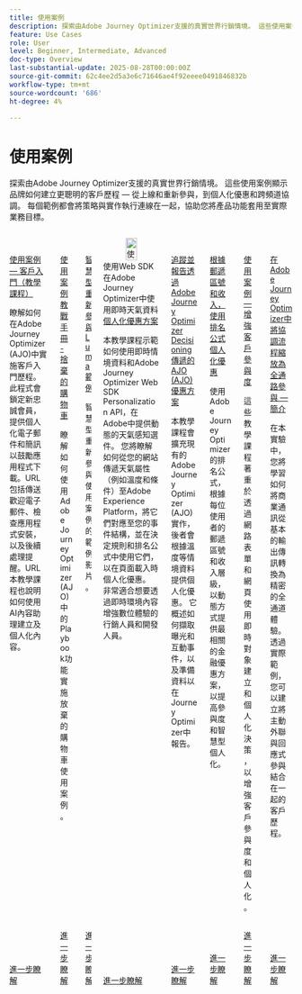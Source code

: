 ```yaml
---
title: 使用案例
description: 探索由Adobe Journey Optimizer支援的真實世界行銷情境。 這些使用案例顯示品牌如何建立更聰明的客戶歷程 — 從上線和重新參與，到個人化優惠和跨頻道協調。 每個範例都會將策略與實作執行連線在一起，協助您將產品功能套用至實際業務目標。
feature: Use Cases
role: User
level: Beginner, Intermediate, Advanced
doc-type: Overview
last-substantial-update: 2025-08-28T00:00:00Z
source-git-commit: 62c4ee2d5a3e6c71646ae4f92eeee0491846832b
workflow-type: tm+mt
source-wordcount: '686'
ht-degree: 4%

---
```



# 使用案例

探索由Adobe Journey Optimizer支援的真實世界行銷情境。 這些使用案例顯示品牌如何建立更聰明的客戶歷程 — 從上線和重新參與，到個人化優惠和跨頻道協調。 每個範例都會將策略與實作執行連線在一起，協助您將產品功能套用至實際業務目標。

<!-- CARDS
* https://experienceleague.adobe.com/zh-hant/docs/journey-optimizer-learn/tutorials/use-cases/customer-onboarding
* https://experienceleague.adobe.com/zh-hant/docs/journey-optimizer-learn/tutorials/use-cases/abandoned-cart
* https://experienceleague.adobe.com/zh-hant/docs/experience-platform/rtcdp/use-cases/personalization-insights-engagement/use-cases-luma
* https://experienceleague.adobe.com/zh-hant/docs/journey-optimizer-learn/personalizing-offers-with-real-time-weather-data/introduction
* https://experienceleague.adobe.com/zh-hant/docs/journey-optimizer-learn/reporting-on-ajo-od/introduction
* https://experienceleague.adobe.com/zh-hant/docs/journey-optimizer-learn/personalizing-offers-with-ranking-formulas-based-on-user-zip-code-and-income/introduction
* https://experienceleague.adobe.com/zh-hant/docs/journey-optimizer-learn/tutorials/use-cases/enhance-customer-engagement
* https://experienceleague.adobe.com/zh-hant/docs/journey-optimizer-learn/scaling-orchestration-to-omnichannel-engagement/introduction
-->
<!-- START CARDS HTML - DO NOT MODIFY BY HAND -->
<div class="columns">
    <div class="column is-half-tablet is-half-desktop is-one-third-widescreen" aria-label="Use Case - Customer Onboarding (Tutorial)">
        <div class="card" style="height: 100%; display: flex; flex-direction: column; height: 100%;">
            <div class="card-image">
                <figure class="image x-is-16by9">
                    <a href="https://experienceleague.adobe.com/zh-hant/docs/journey-optimizer-learn/tutorials/use-cases/customer-onboarding" title="使用案例 — 客戶入門（教學課程）" target="_blank" rel="referrer">
                        <img class="is-bordered-r-small" src="https://video.tv.adobe.com/v/3440661/?format=jpeg&nocache=1756417587791&captions=chi_hant" alt="使用案例 — 客戶入門（教學課程）"
                             style="width: 100%; aspect-ratio: 16 / 9; object-fit: cover; overflow: hidden; display: block; margin: auto;">
                    </a>
                </figure>
            </div>
            <div class="card-content is-padded-small" style="display: flex; flex-direction: column; flex-grow: 1; justify-content: space-between;">
                <div class="top-card-content">
                    <p class="headline is-size-6 has-text-weight-bold">
                        <a href="https://experienceleague.adobe.com/zh-hant/docs/journey-optimizer-learn/tutorials/use-cases/customer-onboarding" target="_blank" rel="referrer" title="使用案例 — 客戶入門（教學課程）">使用案例 — 客戶入門（教學課程）</a>
                    </p>
                    <p class="is-size-6">瞭解如何在Adobe Journey Optimizer (AJO)中實施客戶入門歷程​。此程式會鎖定新忠誠會員，提供個人化電子郵件和簡訊以鼓勵應用程式下載。​URL包括傳送歡迎電子郵件、檢查應用程式安裝，以及後續處理提醒。​URL本教學課程也說明如何使用AI內容助理建立及個人化內容。</p>
                </div>
                <a href="https://experienceleague.adobe.com/zh-hant/docs/journey-optimizer-learn/tutorials/use-cases/customer-onboarding" target="_blank" rel="referrer" class="spectrum-Button spectrum-Button--outline spectrum-Button--primary spectrum-Button--sizeM" style="align-self: flex-start; margin-top: 1rem;">
                    <span class="spectrum-Button-label has-no-wrap has-text-weight-bold">進一步瞭解</span>
                </a>
            </div>
        </div>
    </div>
    <div class="column is-half-tablet is-half-desktop is-one-third-widescreen" aria-label="Use Case Playbook - Abandoned shopping cart">
        <div class="card" style="height: 100%; display: flex; flex-direction: column; height: 100%;">
            <div class="card-image">
                <figure class="image x-is-16by9">
                    <a href="https://experienceleague.adobe.com/zh-hant/docs/journey-optimizer-learn/tutorials/use-cases/abandoned-cart" title="使用案例行動手冊 — 捨棄的購物車" target="_blank" rel="referrer">
                        <img class="is-bordered-r-small" src="https://video.tv.adobe.com/v/3443975/?format=jpeg&nocache=1756417587818&captions=chi_hant" alt="使用案例行動手冊 — 捨棄的購物車"
                             style="width: 100%; aspect-ratio: 16 / 9; object-fit: cover; overflow: hidden; display: block; margin: auto;">
                    </a>
                </figure>
            </div>
            <div class="card-content is-padded-small" style="display: flex; flex-direction: column; flex-grow: 1; justify-content: space-between;">
                <div class="top-card-content">
                    <p class="headline is-size-6 has-text-weight-bold">
                        <a href="https://experienceleague.adobe.com/zh-hant/docs/journey-optimizer-learn/tutorials/use-cases/abandoned-cart" target="_blank" rel="referrer" title="使用案例行動手冊 — 捨棄的購物車">使用案例教戰手冊 - 捨棄的購物車</a>
                    </p>
                    <p class="is-size-6">瞭解如何使用Adobe Journey Optimizer (AJO)中的Playbook功能實施放棄的購物車使用案例。</p>
                </div>
                <a href="https://experienceleague.adobe.com/zh-hant/docs/journey-optimizer-learn/tutorials/use-cases/abandoned-cart" target="_blank" rel="referrer" class="spectrum-Button spectrum-Button--outline spectrum-Button--primary spectrum-Button--sizeM" style="align-self: flex-start; margin-top: 1rem;">
                    <span class="spectrum-Button-label has-no-wrap has-text-weight-bold">進一步瞭解</span>
                </a>
            </div>
        </div>
    </div>
    <div class="column is-half-tablet is-half-desktop is-one-third-widescreen" aria-label="Intelligent Re-engagement Luma examples">
        <div class="card" style="height: 100%; display: flex; flex-direction: column; height: 100%;">
            <div class="card-image">
                <figure class="image x-is-16by9">
                    <a href="https://experienceleague.adobe.com/zh-hant/docs/experience-platform/rtcdp/use-cases/personalization-insights-engagement/use-cases-luma" title="智慧型重新參與Luma範例" target="_blank" rel="referrer">
                        <img class="is-bordered-r-small" src="https://video.tv.adobe.com/v/3454284/?format=jpeg&nocache=1756417587792&captions=chi_hant" alt="智慧型重新參與Luma範例"
                             style="width: 100%; aspect-ratio: 16 / 9; object-fit: cover; overflow: hidden; display: block; margin: auto;">
                    </a>
                </figure>
            </div>
            <div class="card-content is-padded-small" style="display: flex; flex-direction: column; flex-grow: 1; justify-content: space-between;">
                <div class="top-card-content">
                    <p class="headline is-size-6 has-text-weight-bold">
                        <a href="https://experienceleague.adobe.com/zh-hant/docs/experience-platform/rtcdp/use-cases/personalization-insights-engagement/use-cases-luma" target="_blank" rel="referrer" title="智慧型重新參與Luma範例">智慧型重新參與Luma範例</a>
                    </p>
                    <p class="is-size-6">智慧型重新參與使用案例的範例影片。</p>
                </div>
                <a href="https://experienceleague.adobe.com/zh-hant/docs/experience-platform/rtcdp/use-cases/personalization-insights-engagement/use-cases-luma" target="_blank" rel="referrer" class="spectrum-Button spectrum-Button--outline spectrum-Button--primary spectrum-Button--sizeM" style="align-self: flex-start; margin-top: 1rem;">
                    <span class="spectrum-Button-label has-no-wrap has-text-weight-bold">進一步瞭解</span>
                </a>
            </div>
        </div>
    </div>
    <div class="column is-half-tablet is-half-desktop is-one-third-widescreen" aria-label="Personalizing Offers with Real-Time Weather Data in Adobe Journey Optimizer using Web SDK">
        <div class="card" style="height: 100%; display: flex; flex-direction: column; height: 100%;">
            <div class="card-image">
                <figure class="image x-is-16by9">
                    <a href="https://experienceleague.adobe.com/zh-hant/docs/journey-optimizer-learn/personalizing-offers-with-real-time-weather-data/introduction" title="使用Web SDK在Adobe Journey Optimizer中使用即時天氣資料個人化優惠方案" target="_blank" rel="referrer">
                        <img class="is-bordered-r-small" src="https://experienceleague.adobe.com/zh-hant/docs/journey-optimizer-learn/personalizing-offers-with-real-time-weather-data/introduction./media_11e634b7fcda118d76753129e5511697a1e5145de.png?width=400&format=png&optimize=medium" alt="使用Web SDK在Adobe Journey Optimizer中使用即時天氣資料個人化優惠方案"
                             style="width: 100%; aspect-ratio: 16 / 9; object-fit: cover; overflow: hidden; display: block; margin: auto;">
                    </a>
                </figure>
            </div>
            <div class="card-content is-padded-small" style="display: flex; flex-direction: column; flex-grow: 1; justify-content: space-between;">
                <div class="top-card-content">
                    <p class="headline is-size-6 has-text-weight-bold">
                        使用Web SDK在Adobe Journey Optimizer中使用即時天氣資料<a href="https://experienceleague.adobe.com/zh-hant/docs/journey-optimizer-learn/personalizing-offers-with-real-time-weather-data/introduction" target="_blank" rel="referrer" title="使用Web SDK在Adobe Journey Optimizer中使用即時天氣資料個人化優惠方案">個人化優惠方案</a>
                    </p>
                    <p class="is-size-6">本教學課程示範如何使用即時情境資料和Adobe Journey Optimizer Web SDK Personalization API，在Adobe中提供動態的天氣感知選件。 您將瞭解如何從您的網站傳遞天氣屬性（例如溫度和條件）至Adobe Experience Platform，將它們對應至您的事件結構，並在決定規則和排名公式中使用它們，以在頁面載入時個人化優惠。 非常適合想要透過即時環境內容增強數位體驗的行銷人員和開發人員。</p>
                </div>
                <a href="https://experienceleague.adobe.com/zh-hant/docs/journey-optimizer-learn/personalizing-offers-with-real-time-weather-data/introduction" target="_blank" rel="referrer" class="spectrum-Button spectrum-Button--outline spectrum-Button--primary spectrum-Button--sizeM" style="align-self: flex-start; margin-top: 1rem;">
                    <span class="spectrum-Button-label has-no-wrap has-text-weight-bold">進一步瞭解</span>
                </a>
            </div>
        </div>
    </div>
    <div class="column is-half-tablet is-half-desktop is-one-third-widescreen" aria-label="Track and Report Adobe Journey Optimizer (AJO) Offers delivered via AJO Decisioning">
        <div class="card" style="height: 100%; display: flex; flex-direction: column; height: 100%;">
            <div class="card-image">
                <figure class="image x-is-16by9">
                    <a href="https://experienceleague.adobe.com/zh-hant/docs/journey-optimizer-learn/reporting-on-ajo-od/introduction" title="追蹤和報告透過Adobe Journey Optimizer Decisioning傳遞的AJO (AJO)選件" target="_blank" rel="referrer">
                        <img class="is-bordered-r-small" src="https://experienceleague.adobe.com/zh-hant/docs/journey-optimizer-learn/reporting-on-ajo-od/introduction./media_1fb3a58c60be3873b773f9ba694350319c4b8dc4f.png?width=400&format=png&optimize=medium" alt="追蹤和報告透過Adobe Journey Optimizer Decisioning傳遞的AJO (AJO)選件"
                             style="width: 100%; aspect-ratio: 16 / 9; object-fit: cover; overflow: hidden; display: block; margin: auto;">
                    </a>
                </figure>
            </div>
            <div class="card-content is-padded-small" style="display: flex; flex-direction: column; flex-grow: 1; justify-content: space-between;">
                <div class="top-card-content">
                    <p class="headline is-size-6 has-text-weight-bold">
                        <a href="https://experienceleague.adobe.com/zh-hant/docs/journey-optimizer-learn/reporting-on-ajo-od/introduction" target="_blank" rel="referrer" title="追蹤和報告透過Adobe Journey Optimizer Decisioning傳遞的AJO (AJO)選件">追蹤並報告透過Adobe Journey Optimizer Decisioning傳遞的AJO (AJO)優惠方案</a>
                    </p>
                    <p class="is-size-6">本教學課程會擴充現有的Adobe Journey Optimizer (AJO)實作，後者會根據溫度等情境資料提供個人化優惠。 它概述如何擷取曝光和互動事件，以及準備資料以在Journey Optimizer中報告。</p>
                </div>
                <a href="https://experienceleague.adobe.com/zh-hant/docs/journey-optimizer-learn/reporting-on-ajo-od/introduction" target="_blank" rel="referrer" class="spectrum-Button spectrum-Button--outline spectrum-Button--primary spectrum-Button--sizeM" style="align-self: flex-start; margin-top: 1rem;">
                    <span class="spectrum-Button-label has-no-wrap has-text-weight-bold">進一步瞭解</span>
                </a>
            </div>
        </div>
    </div>
    <div class="column is-half-tablet is-half-desktop is-one-third-widescreen" aria-label="Personalize Offers with Ranking formulas Based on Zip Code and Income">
        <div class="card" style="height: 100%; display: flex; flex-direction: column; height: 100%;">
            <div class="card-image">
                <figure class="image x-is-16by9">
                    <a href="https://experienceleague.adobe.com/zh-hant/docs/journey-optimizer-learn/personalizing-offers-with-ranking-formulas-based-on-user-zip-code-and-income/introduction" title="根據郵遞區號和收入使用排名公式個人化優惠" target="_blank" rel="referrer">
                        <img class="is-bordered-r-small" src="https://cdn.experienceleague.adobe.com/thumb/exl-cards/tutorial.png" alt="根據郵遞區號和收入使用排名公式個人化優惠"
                             style="width: 100%; aspect-ratio: 16 / 9; object-fit: cover; overflow: hidden; display: block; margin: auto;">
                    </a>
                </figure>
            </div>
            <div class="card-content is-padded-small" style="display: flex; flex-direction: column; flex-grow: 1; justify-content: space-between;">
                <div class="top-card-content">
                    <p class="headline is-size-6 has-text-weight-bold">
                        <a href="https://experienceleague.adobe.com/zh-hant/docs/journey-optimizer-learn/personalizing-offers-with-ranking-formulas-based-on-user-zip-code-and-income/introduction" target="_blank" rel="referrer" title="根據郵遞區號和收入使用排名公式個人化優惠">根據郵遞區號和收入，使用排名公式個人化優惠</a>
                    </p>
                    <p class="is-size-6">使用Adobe Journey Optimizer的排名公式，根據每位使用者的郵遞區號和收入層級，以動態方式提供最相關的金融優惠方案，以提高參與度和智慧型個人化。</p>
                </div>
                <a href="https://experienceleague.adobe.com/zh-hant/docs/journey-optimizer-learn/personalizing-offers-with-ranking-formulas-based-on-user-zip-code-and-income/introduction" target="_blank" rel="referrer" class="spectrum-Button spectrum-Button--outline spectrum-Button--primary spectrum-Button--sizeM" style="align-self: flex-start; margin-top: 1rem;">
                    <span class="spectrum-Button-label has-no-wrap has-text-weight-bold">進一步瞭解</span>
                </a>
            </div>
        </div>
    </div>
    <div class="column is-half-tablet is-half-desktop is-one-third-widescreen" aria-label="Use Case - Enhance customer engagement">
        <div class="card" style="height: 100%; display: flex; flex-direction: column; height: 100%;">
            <div class="card-image">
                <figure class="image x-is-16by9">
                    <a href="https://experienceleague.adobe.com/zh-hant/docs/journey-optimizer-learn/tutorials/use-cases/enhance-customer-engagement" title="使用案例 — 提升客戶參與度" target="_blank" rel="referrer">
                        <img class="is-bordered-r-small" src="https://cdn.experienceleague.adobe.com/thumb/exl-cards/tutorial.png" alt="使用案例 — 提升客戶參與度"
                             style="width: 100%; aspect-ratio: 16 / 9; object-fit: cover; overflow: hidden; display: block; margin: auto;">
                    </a>
                </figure>
            </div>
            <div class="card-content is-padded-small" style="display: flex; flex-direction: column; flex-grow: 1; justify-content: space-between;">
                <div class="top-card-content">
                    <p class="headline is-size-6 has-text-weight-bold">
                        <a href="https://experienceleague.adobe.com/zh-hant/docs/journey-optimizer-learn/tutorials/use-cases/enhance-customer-engagement" target="_blank" rel="referrer" title="使用案例 — 提升客戶參與度">使用案例 — 增強客戶參與度</a>
                    </p>
                    <p class="is-size-6">這些教學課程著重於透過網路表單和網頁使用即時對象建立和個人化決策，以增強客戶參與度和個人化。</p>
                </div>
                <a href="https://experienceleague.adobe.com/zh-hant/docs/journey-optimizer-learn/tutorials/use-cases/enhance-customer-engagement" target="_blank" rel="referrer" class="spectrum-Button spectrum-Button--outline spectrum-Button--primary spectrum-Button--sizeM" style="align-self: flex-start; margin-top: 1rem;">
                    <span class="spectrum-Button-label has-no-wrap has-text-weight-bold">進一步瞭解</span>
                </a>
            </div>
        </div>
    </div>
    <div class="column is-half-tablet is-half-desktop is-one-third-widescreen" aria-label="Scaling orchestration to omnichannel engagement in Adobe Journey Optimizer - Introduction">
        <div class="card" style="height: 100%; display: flex; flex-direction: column; height: 100%;">
            <div class="card-image">
                <figure class="image x-is-16by9">
                    <a href="https://experienceleague.adobe.com/zh-hant/docs/journey-optimizer-learn/scaling-orchestration-to-omnichannel-engagement/introduction" title="在Adobe Journey Optimizer中將協調流程調整為全通路參與 — 簡介" target="_blank" rel="referrer">
                        <img class="is-bordered-r-small" src="https://video.tv.adobe.com/v/3457828/?format=jpeg&nocache=1756417587802" alt="在Adobe Journey Optimizer中將協調流程調整為全通路參與 — 簡介"
                             style="width: 100%; aspect-ratio: 16 / 9; object-fit: cover; overflow: hidden; display: block; margin: auto;">
                    </a>
                </figure>
            </div>
            <div class="card-content is-padded-small" style="display: flex; flex-direction: column; flex-grow: 1; justify-content: space-between;">
                <div class="top-card-content">
                    <p class="headline is-size-6 has-text-weight-bold">
                        <a href="https://experienceleague.adobe.com/zh-hant/docs/journey-optimizer-learn/scaling-orchestration-to-omnichannel-engagement/introduction" target="_blank" rel="referrer" title="在Adobe Journey Optimizer中將協調流程調整為全通路參與 — 簡介">在Adobe Journey Optimizer中將協調流程縮放為全通路參與 — 簡介</a>
                    </p>
                    <p class="is-size-6">在本實驗中，您將學習如何將商業通訊從基本的輸出傳訊轉換為精密的全通道體驗。 透過實際範例，您可以建立將主動外聯與回應式參與結合在一起的客戶歷程。</p>
                </div>
                <a href="https://experienceleague.adobe.com/zh-hant/docs/journey-optimizer-learn/scaling-orchestration-to-omnichannel-engagement/introduction" target="_blank" rel="referrer" class="spectrum-Button spectrum-Button--outline spectrum-Button--primary spectrum-Button--sizeM" style="align-self: flex-start; margin-top: 1rem;">
                    <span class="spectrum-Button-label has-no-wrap has-text-weight-bold">進一步瞭解</span>
                </a>
            </div>
        </div>
    </div>
</div>
<!-- END CARDS HTML - DO NOT MODIFY BY HAND -->
